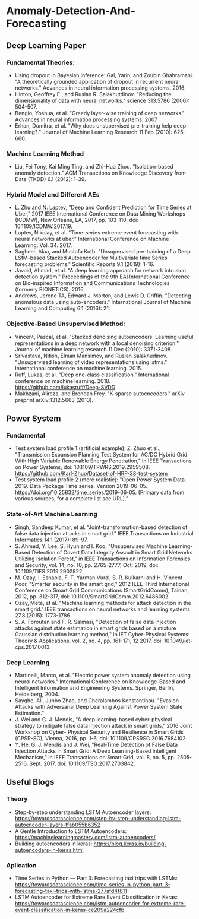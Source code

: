 # Anomaly-Detection-And-Forecasting
## Deep Learning Paper

### Fundamental Theories:
* Using dropout in Bayesian inference: Gal, Yarin, and Zoubin Ghahramani. "A theoretically grounded application of dropout in recurrent neural networks." Advances in neural information processing systems. 2016.
* Hinton, Geoffrey E., and Ruslan R. Salakhutdinov. "Reducing the dimensionality of data with neural networks." science 313.5786 (2006): 504-507.
* Bengio, Yoshua, et al. "Greedy layer-wise training of deep networks." Advances in neural information processing systems. 2007
* Erhan, Dumitru, et al. "Why does unsupervised pre-training help deep learning?." Journal of Machine Learning Research 11.Feb (2010): 625-660.

### Machine Learning Method
* Liu, Fei Tony, Kai Ming Ting, and Zhi-Hua Zhou. "Isolation-based anomaly detection." ACM Transactions on Knowledge Discovery from Data (TKDD) 6.1 (2012): 1-39.
### Hybrid Model and Different AEs
* L. Zhu and N. Laptev, "Deep and Confident Prediction for Time Series at Uber," 2017 IEEE International Conference on Data Mining Workshops (ICDMW), New Orleans, LA, 2017, pp. 103-110, doi: 10.1109/ICDMW.2017.19.
* Laptev, Nikolay, et al. "Time-series extreme event forecasting with neural networks at uber." International Conference on Machine Learning. Vol. 34. 2017.
* Sagheer, Alaa, and Mostafa Kotb. "Unsupervised pre-training of a Deep LStM-based Stacked Autoencoder for Multivariate time Series forecasting problems." Scientific Reports 9.1 (2019): 1-16.
* Javaid, Ahmad, et al. "A deep learning approach for network intrusion detection system." Proceedings of the 9th EAI International Conference on Bio-inspired Information and Communications Technologies (formerly BIONETICS). 2016.
* Andrews, Jerone TA, Edward J. Morton, and Lewis D. Griffin. "Detecting anomalous data using auto-encoders." International Journal of Machine Learning and Computing 6.1 (2016): 21.
### Objective-Based Unsupervised Method:
* Vincent, Pascal, et al. "Stacked denoising autoencoders: Learning useful representations in a deep network with a local denoising criterion." Journal of machine learning research 11.Dec (2010): 3371-3408.
* Srivastava, Nitish, Elman Mansimov, and Ruslan Salakhudinov. "Unsupervised learning of video representations using lstms." International conference on machine learning. 2015.
* Ruff, Lukas, et al. "Deep one-class classification." International conference on machine learning. 2018. https://github.com/lukasruff/Deep-SVDD
* Makhzani, Alireza, and Brendan Frey. "K-sparse autoencoders." arXiv preprint arXiv:1312.5663 (2013).
## Power System 

### Fundamental
* Test system load profile 1 (artificial example): Z. Zhuo et al., "Transmission Expansion Planning Test System for AC/DC Hybrid Grid With High Variable Renewable Energy Penetration," in IEEE Transactions on Power Systems, doi: 10.1109/TPWRS.2019.2959508. https://github.com/Karl-Zhuo/Dataset-of-HRP-38-test-system
* Test system load profile 2 (more realistic): "Open Power System Data. 2019. Data Package Time series. Version 2019-06-05. https://doi.org/10.25832/time_series/2019-06-05. (Primary data from various sources, for a complete list see URL)."
### State-of-Art Machine Learning 
* Singh, Sandeep Kumar, et al. "Joint-transformation-based detection of false data injection attacks in smart grid." IEEE Transactions on Industrial Informatics 14.1 (2017): 89-97.
* S. Ahmed, Y. Lee, S. Hyun and I. Koo, "Unsupervised Machine Learning-Based Detection of Covert Data Integrity Assault in Smart Grid Networks Utilizing Isolation Forest," in IEEE Transactions on Information Forensics and Security, vol. 14, no. 10, pp. 2765-2777, Oct. 2019, doi: 10.1109/TIFS.2019.2902822.
* M. Ozay, I. Esnaola, F. T. Yarman Vural, S. R. Kulkarni and H. Vincent Poor, "Smarter security in the smart grid," 2012 IEEE Third International Conference on Smart Grid Communications (SmartGridComm), Tainan, 2012, pp. 312-317, doi: 10.1109/SmartGridComm.2012.6486002.
* Ozay, Mete, et al. "Machine learning methods for attack detection in the smart grid." IEEE transactions on neural networks and learning systems 27.8 (2015): 1773-1786.
* S. A. Foroutan and F. R. Salmasi, "Detection of false data injection attacks against state estimation in smart grids based on a mixture Gaussian distribution learning method," in IET Cyber-Physical Systems: Theory & Applications, vol. 2, no. 4, pp. 161-171, 12 2017, doi: 10.1049/iet-cps.2017.0013.
### Deep Learning
* Martinelli, Marco, et al. "Electric power system anomaly detection using neural networks." International Conference on Knowledge-Based and Intelligent Information and Engineering Systems. Springer, Berlin, Heidelberg, 2004.
* Sayghe, Ali, Junbo Zhao, and Charalambos Konstantinou. "Evasion Attacks with Adversarial Deep Learning Against Power System State Estimation."
* J. Wei and G. J. Mendis, "A deep learning-based cyber-physical strategy to mitigate false data injection attack in smart grids," 2016 Joint Workshop on Cyber- Physical Security and Resilience in Smart Grids (CPSR-SG), Vienna, 2016, pp. 1-6, doi: 10.1109/CPSRSG.2016.7684102.
* Y. He, G. J. Mendis and J. Wei, "Real-Time Detection of False Data Injection Attacks in Smart Grid: A Deep Learning-Based Intelligent Mechanism," in IEEE Transactions on Smart Grid, vol. 8, no. 5, pp. 2505-2516, Sept. 2017, doi: 10.1109/TSG.2017.2703842.
## Useful Blogs
### Theory
* Step-by-step understanding LSTM Autoencoder layers: https://towardsdatascience.com/step-by-step-understanding-lstm-autoencoder-layers-ffab055b6352
* A Gentle Introduction to LSTM Autoencoders: https://machinelearningmastery.com/lstm-autoencoders/
* Building autoencoders in keras: https://blog.keras.io/building-autoencoders-in-keras.html
### Aplication
* Time Series in Python — Part 3: Forecasting taxi trips with LSTMs: https://towardsdatascience.com/time-series-in-python-part-3-forecasting-taxi-trips-with-lstms-277afd4f811
* LSTM Autoencoder for Extreme Rare Event Classification in Keras: https://towardsdatascience.com/lstm-autoencoder-for-extreme-rare-event-classification-in-keras-ce209a224cfb



